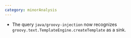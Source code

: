 ```yaml
---
category: minorAnalysis
---
```

* The query `java/groovy-injection` now recognizes `groovy.text.TemplateEngine.createTemplate` as a sink.
